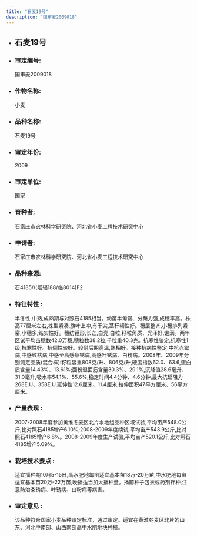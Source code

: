 ```yaml
---
title: "石麦19号"
description: "国审麦2009018"
---
```

* ## 石麦19号
* ###  审定编号:  
   国审麦2009018

*  ### 作物名称:  
   小麦

*   ###  品种名称: 
    石麦19号

*   ### 审定年份: 
    2009

*   ### 审定单位:  
    国家

*   ### 育种者:  
    石家庄市农林科学研究院、河北省小麦工程技术研究中心

*   ### 申请者:  
    石家庄市农林科学研究院、河北省小麦工程技术研究中心

*   ### 品种来源:  
    石4185//(烟辐188/临8014)F2

*   ### 特征特性 : 
    半冬性,中熟,成熟期与对照石4185相当。幼苗半匍匐、分蘖力强,成穗率高。株高77厘米左右,株型紧凑,旗叶上冲,有干尖,茎秆韧性好。穗层整齐,小穗排列紧密,小穗多,结实性好。穗纺锤形,长芒,白壳,白粒,籽粒角质、光泽好,饱满。两年区试平均亩穗数42.0万穗,穗粒数38.2粒,千粒重40.3克。抗寒性鉴定,抗寒性1级,抗寒性好。抗倒性较好。较耐后期高温,熟相好。接种抗病性鉴定:中抗赤霉病,中感纹枯病,中感至高感条锈病,高感叶锈病、白粉病。2008年、2009年分别测定品质(混合样):籽粒容重808克/升、806克/升,硬度指数62.0、63.6,蛋白质含量14.43%、13.61%;面粉湿面筋含量30.3%、29.1%,沉降值28.6毫升、31.0毫升,吸水率54.1%、55.6%,稳定时间4.4分钟、4.6分钟,最大抗延阻力268E.U、358E.U,延伸性12.6厘米、11.4厘米,拉伸面积47平方厘米、56平方厘米。

*   ### 产量表现 : 
    2007-2008年度参加黄淮冬麦区北片水地组品种区域试验,平均亩产548.0公斤,比对照石4185增产6.10%;2008-2009年度续试,平均亩产543.9公斤,比对照石4185增产6.8%。2008-2009年度生产试验,平均亩产520.1公斤,比对照石4185增产5.09%。

*   ### 栽培技术要点 : 
    适宜播种期10月5-15日,高水肥地每亩适宜基本苗18万-20万苗,中水肥地每亩适宜基本苗20万-22万苗,晚播适当加大播种量。播前种子包衣或药剂拌种,注意防治条锈病、叶锈病、白粉病等病害。 

*   ### 审定意见 : 
    该品种符合国家小麦品种审定标准，通过审定。适宜在黄淮冬麦区北片的山东、河北中南部、山西南部高中水肥地块种植。

